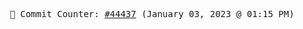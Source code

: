 <p align="center">
    <samp>
        📮 Commit Counter: <a href="https://github.com/Javascript-void0/Javascript-void0/commits/main">#44437</a> (January 03, 2023 @ 01:15 PM)
    </samp>
</p>